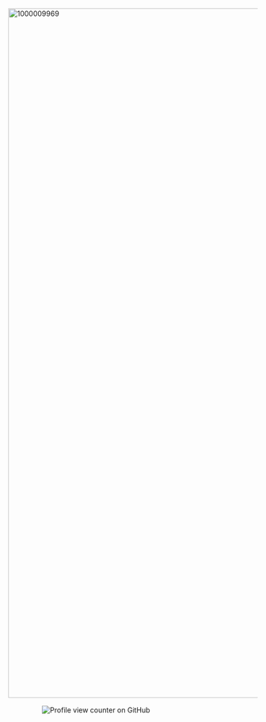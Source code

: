 


ㅤㅤㅤㅤㅤㅤ<img width="1392" height="1392" alt="1000009969" src="https://github.com/user-attachments/assets/b5456148-a4e1-453c-acba-042f404fe2b2" />




ㅤㅤㅤㅤㅤ  ![Profile view counter on GitHub](https://komarev.com/ghpvc/?username=25-00-at&color=8a95af)
